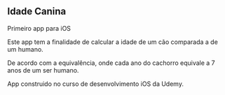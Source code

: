 ## Idade Canina

Primeiro app para iOS

Este app tem a finalidade de calcular a idade de um cão comparada a de um humano. 

De acordo com a equivalência, onde cada ano do cachorro equivale a 7 anos de um ser humano. 



App construido no curso de desenvolvimento iOS da Udemy.